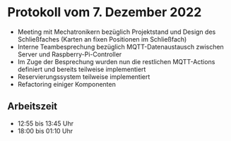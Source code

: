 # Protokoll vom 7. Dezember 2022

- Meeting mit Mechatronikern bezüglich Projektstand und Design des Schließfaches (Karten an fixen Positionen im Schließfach)
- Interne Teambesprechung bezüglich MQTT-Datenaustausch zwischen Server und Raspberry-Pi-Controller
- Im Zuge der Besprechung wurden nun die restlichen MQTT-Actions definiert und bereits teilweise implementiert
- Reservierungssystem teilweise implementiert
- Refactoring einiger Komponenten

## Arbeitszeit
<!-- { "progress": true, "date": ["22/12/07", "22/12/08"] } -->
- 12:55 bis 13:45 Uhr
- 18:00 bis 01:10 Uhr
<!-- { "progress": false } -->
